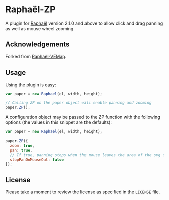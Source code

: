 # Raphaël-ZP

A plugin for [Raphaël](http://raphaeljs.com/) version 2.1.0 and above to allow
click and drag panning as well as mouse wheel zooming.

## Acknowledgements

Forked from [Raphaël-VEMap](https://github.com/christocracy/raphael-vemap).

## Usage

Using the plugin is easy:

```javascript
var paper = new Raphael(el, width, height);

// Calling ZP on the paper object will enable panning and zooming
paper.ZP();
```

A configuration object may be passed to the ZP function with the following
options (the values in this snippet are the defaults):

```javascript
var paper = new Raphael(el, width, height);

paper.ZP({
  zoom: true,
  pan: true,
  // If true, panning stops when the mouse leaves the area of the svg canvas
  stopPanOnMouseOut: false
});
```

## License

Please take a moment to review the license as specified in the `LICENSE` file.
